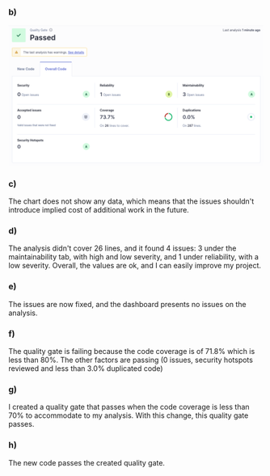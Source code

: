 ### b)

![img.png](analysis.png)


### c)

The chart does not show any data, which means that the issues shouldn't introduce implied cost of additional work in the future.


### d)

The analysis didn't cover 26 lines, and it found 4 issues: 3 under the maintainability tab, with high and low severity, and 1 under reliability, with a low severity. Overall, the values are ok, and I can easily improve my project.


### e)

The issues are now fixed, and the dashboard presents no issues on the analysis.


### f)

The quality gate is failing because the code coverage is of 71.8% which is less than 80%. The other factors are passing (0 issues, security hotspots reviewed and less than 3.0% duplicated code)


### g)

I created a quality gate that passes when the code coverage is less than 70% to accommodate to my analysis. With this change, this quality gate passes.


### h)

The new code passes the created quality gate.